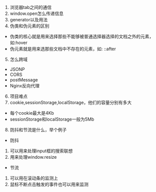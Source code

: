 1. 浏览器tab之间的通信
2. window.open怎么传递信息
3. generator以及用法
4. 伪类和伪元素的区别
 - 伪类的核心就是用来选择那些不能够被普通选择器选择的文档之外的元素，如:hover
 - 伪元素就是用来选那些文档中不存在的元素，如:  ::after
5. 怎么跨域
 - JSONP
 - CORS
 - postMessage
 - Nginx反向代理
6. 项目难点
7. cookie,sessionStorage,localStorage，他们的容量分别有多大
 - 每个cookie最大是4Kb
 - sessionStorage和localStorage一般为5Mb
8. 防抖和节流是什么，举个例子
 - 防抖
  1. 可以用来处理input框的搜索联想
  2. 用来处理window.resize
 - 节流
  1. 可以用在滚动条的监测上
  2. 鼠标不断点击触发的事件也可以用来监测
